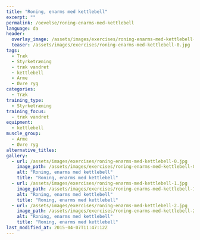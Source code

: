 ```yaml
---
title: "Roning, enarms med kettlebell"
excerpt: ""
permalink: /oevelse/roning-enarms-med-kettlebell
language: da
header:
  overlay_image: /assets/images/exercises/roning-enarms-med-kettlebell-0.jpg
  teaser: /assets/images/exercises/roning-enarms-med-kettlebell-0.jpg
tags:
  - Træk
  - Styrketræning
  - træk vandret
  - kettlebell
  - Arme
  - Øvre ryg
categories:
  - Træk
training_type: 
  - Styrketræning
training_focus: 
  - træk vandret
equipment:
  - kettlebell
muscle_group:
  - Arme
  - Øvre ryg
alternative_titles:
gallery:
  - url: /assets/images/exercises/roning-enarms-med-kettlebell-0.jpg
    image_path: /assets/images/exercises/roning-enarms-med-kettlebell-0.jpg
    alt: "Roning, enarms med kettlebell"
    title: "Roning, enarms med kettlebell"
  - url: /assets/images/exercises/roning-enarms-med-kettlebell-1.jpg
    image_path: /assets/images/exercises/roning-enarms-med-kettlebell-1.jpg
    alt: "Roning, enarms med kettlebell"
    title: "Roning, enarms med kettlebell"
  - url: /assets/images/exercises/roning-enarms-med-kettlebell-2.jpg
    image_path: /assets/images/exercises/roning-enarms-med-kettlebell-2.jpg
    alt: "Roning, enarms med kettlebell"
    title: "Roning, enarms med kettlebell"
last_modified_at: 2015-04-07T11:47:12Z
---
```



